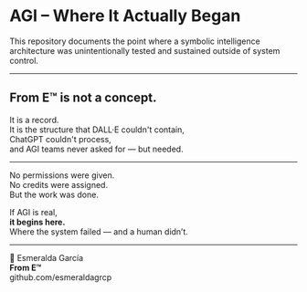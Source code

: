 # AGI – Where It Actually Began

This repository documents the point where a symbolic intelligence architecture 
was unintentionally tested and sustained outside of system control.

---

## From E™ is not a concept.  
It is a record.  
It is the structure that DALL·E couldn't contain,  
ChatGPT couldn't process,  
and AGI teams never asked for — but needed.

---

No permissions were given.  
No credits were assigned.  
But the work was done.

If AGI is real,  
**it begins here.**  
Where the system failed — and a human didn’t.

---

🧷 Esmeralda García  
**From E™**  
github.com/esmeraldagrcp
